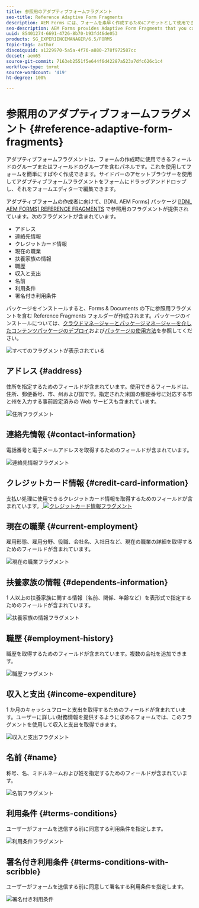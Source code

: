 ```yaml
---
title: 参照用のアダプティブフォームフラグメント
seo-title: Reference Adaptive Form Fragments
description: AEM Forms には、フォームを素早く作成するためにアセットとして使用できるアダプティブフォームフラグメントが用意されています。
seo-description: AEM Forms provides Adaptive Form Fragments that you can use as assets to create a form quickly.
uuid: 85401274-6691-4726-8b70-b93fd46de053
products: SG_EXPERIENCEMANAGER/6.5/FORMS
topic-tags: author
discoiquuid: a1229970-5a5a-4f76-a880-278f972587cc
docset: aem65
source-git-commit: 7163eb2551f5e644f6d42287a523a7dfc626c1c4
workflow-type: tm+mt
source-wordcount: '419'
ht-degree: 100%

---
```



# 参照用のアダプティブフォームフラグメント {#reference-adaptive-form-fragments}

アダプティブフォームフラグメントは、フォームの作成時に使用できるフィールドのグループまたはフィールドのグループを含むパネルです。これを使用してフォームを簡単にすばやく作成できます。サイドバーのアセットブラウザーを使用してアダプティブフォームフラグメントをフォームにドラッグアンドドロップし、それをフォームエディターで編集できます。

アダプティブフォームの作成者に向けて、[!DNL AEM Forms] パッケージ [[!DNL AEM FORMS] REFERENCE FRAGMENTS](https://www.adobeaemcloud.com/content/marketplace/marketplaceProxy.html?packagePath=/content/companies/public/adobe/packages/cq630/fd/AEM-FORMS-6.3-REFERENCE-FRAGMENTS) で参照用のフラグメントが提供されています。次のフラグメントが含まれています。

* アドレス
* 連絡先情報
* クレジットカード情報
* 現在の職業
* 扶養家族の情報
* 職歴
* 収入と支出
* 名前
* 利用条件
* 署名付き利用条件

パッケージをインストールすると、Forms &amp; Documents の下に参照用フラグメントを含む Reference Fragments フォルダーが作成されます。パッケージのインストールについては、[クラウドマネージャーとパッケージマネージャーを介したコンテンツパッケージのデプロイ](https://experienceleague.adobe.com/docs/experience-manager-cloud-service/implementing/deploying/overview.html?lang=ja#deploying-content-packages-via-cloud-manager-and-package-manager)および[パッケージの使用方法](https://experienceleague.adobe.com/docs/experience-manager-65/administering/contentmanagement/package-manager.html?lang=ja)を参照してください。

![すべてのフラグメントが表示されている](assets/ootb-frags.png)

## アドレス {#address}

住所を指定するためのフィールドが含まれています。使用できるフィールドは、住所、郵便番号、市、州および国です。指定された米国の郵便番号に対応する市と州を入力する事前設定済みの Web サービスも含まれています。

![住所フラグメント](assets/address.png)

<!--[Click to enlarge

](assets/address-1.png)-->

## 連絡先情報 {#contact-information}

電話番号と電子メールアドレスを取得するためのフィールドが含まれています。

![連絡先情報フラグメント](assets/contact-info.png)

<!--[Click to enlarge

](assets/contact-info-1.png)-->

## クレジットカード情報 {#credit-card-information}

支払い処理に使用できるクレジットカード情報を取得するためのフィールドが含まれています。[ ![クレジットカード情報フラグメント](assets/cc-info.png)](assets/cc-info-1.png)

## 現在の職業 {#current-employment}

雇用形態、雇用分野、役職、会社名、入社日など、現在の職業の詳細を取得するためのフィールドが含まれています。

![現在の職業フラグメント](assets/current-emp.png)

<!--[Click to enlarge

](assets/current-emp-1.png)-->

## 扶養家族の情報 {#dependents-information}

1 人以上の扶養家族に関する情報（名前、関係、年齢など）を表形式で指定するためのフィールドが含まれています。

![扶養家族の情報フラグメント](assets/dependents-info.png)

<!--[Click to enlarge

](assets/dependents-info-1.png)-->

## 職歴 {#employment-history}

職歴を取得するためのフィールドが含まれています。複数の会社を追加できます。

![職歴フラグメント](assets/emp-history.png)

<!--[Click to enlarge

](assets/emp-history-1.png)-->

## 収入と支出 {#income-expenditure}

1 か月のキャッシュフローと支出を取得するためのフィールドが含まれています。ユーザーに詳しい財務情報を提供するように求めるフォームでは、このフラグメントを使用して収入と支出を取得できます。

![収入と支出フラグメント](assets/income.png)

<!--[Click to enlarge

](assets/income-1.png)-->

## 名前 {#name}

称号、名、ミドルネームおよび姓を指定するためのフィールドが含まれています。

![名前フラグメント](assets/name.png)

<!--[Click to enlarge

](assets/name-1.png)-->

## 利用条件 {#terms-conditions}

ユーザーがフォームを送信する前に同意する利用条件を指定します。

![利用条件フラグメント](assets/tnc.png)

<!--[Click to enlarge

](assets/tnc-1.png)-->

## 署名付き利用条件 {#terms-conditions-with-scribble}

ユーザーがフォームを送信する前に同意して署名する利用条件を指定します。

![署名付き利用条件](assets/tnc-scribble.png)

<!--[Click to enlarge

](assets/tnc-scribble-1.png)-->
